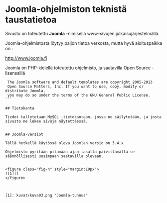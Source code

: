 # Joomla-ohjelmiston teknistä taustatietoa

Sivusto on toteutettu **Joomla** -nimisellä www-sivujen julkaisujärjestelmällä.

Joomla-ohjelmistosta löytyy paljon tietoa verkosta, mutta hyvä aloituspaikka on :

<http://www.joomla.fi>

Joomla on PHP-kielellä toteutettu ohjelmisto, ja saatavilla Open Source -lisenssillä

````
 The Joomla software and default templates are copyright 2005-2013
 Open Source Matters, Inc. If you want to use, copy, modify or distribute Joomla,
 you may do so under the terms of the GNU General Public License.
```

## Tietokanta

Tiedot talletetaan MySQL -tietokantaan, jossa ne säilytetään, ja josta sivusto ne lukee sivuja näytettäessä.


## Joomla-versiot

Tällä hetkellä käytössä oleva Joomlan versio on 3.4.x

Ohjelmisto pyritään pitämään ajan tasalla päivittämällä se säännöllisesti uusimpaan saatavilla olevaan.


<figure class="fig-n" style="margin:10px">
![1][]
</figure>



[1]: kuvat/kuva03.png "Joomla-tunnus"

